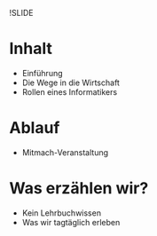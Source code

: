 !SLIDE

# Inhalt

* Einführung
* Die Wege in die Wirtschaft
* Rollen eines Informatikers

# Ablauf
* Mitmach-Veranstaltung

# Was erzählen wir?
* Kein Lehrbuchwissen
* Was wir tagtäglich erleben